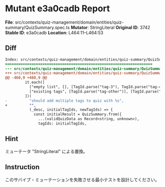 # Mutant e3a0cadb Report

**File**: src/contexts/quiz-management/domain/entities/quiz-summary/QuizSummary.spec.ts
**Mutator**: StringLiteral
**Original ID**: 3742
**Stable ID**: e3a0cadb
**Location**: L464:11–L464:53

## Diff

```diff
Index: src/contexts/quiz-management/domain/entities/quiz-summary/QuizSummary.spec.ts
===================================================================
--- src/contexts/quiz-management/domain/entities/quiz-summary/QuizSummary.spec.ts	original
+++ src/contexts/quiz-management/domain/entities/quiz-summary/QuizSummary.spec.ts	mutated #3742
@@ -460,9 +460,9 @@
         it.each([
           ["empty list", [], [TagId.parse("tag-3"), TagId.parse("tag-4")]],
           ["existing tags", [TagId.parse("tag-other")], [TagId.parse("tag-3")]],
         ])(
-          "should add multiple tags to quiz with %s",
+          "",
           (_desc, initialTagIds, newTagIds) => {
             const initialResult = QuizSummary.from({
               ...(validQuizData as Record<string, unknown>),
               tagIds: initialTagIds,
```

## Hint

ミューテータ "StringLiteral" による置換。

## Instruction

このサバイブ・ミューテーションを失敗させる最小テストを設計してください。
